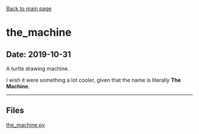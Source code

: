 [Back to main page](/)

# the_machine

## Date: 2019-10-31

A turtle drawing machine.

I wish it were something a lot cooler, given that the name is literally **The Machine**.

-----

## Files

[the_machine.py](the_machine.py)